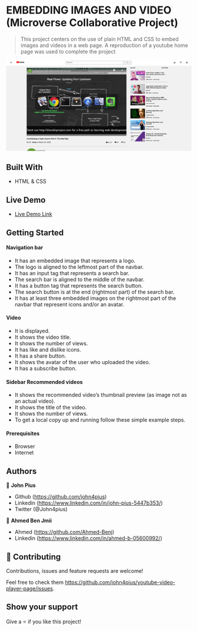 # EMBEDDING IMAGES AND VIDEO (Microverse Collaborative Project)

> This project centers on the use of plain HTML and CSS to embed images and videos in a web page.
> A reproduction of a youtube home page was used to complete the project

![screenshot](./images/Youtube_Basic_Cloning.png)

## Built With

- HTML & CSS

## Live Demo
- [Live Demo Link](https://ahmed-benj.github.io/youtube-video-player-page/)

## Getting Started

#### Navigation bar
- It has an embedded image that represents a logo.
- The logo is aligned to the leftmost part of the navbar.
- It has an input tag that represents a search bar.
- The search bar is aligned to the middle of the navbar.
- It has a button tag that represents the search button.
- The search button is at the end (rightmost part) of the search bar.
- It has at least three embedded images on the rightmost part of the navbar that represent icons and/or an avatar.

#### Video

- It is displayed.
- It shows the video title.
- It shows the number of views.
- It has like and dislike icons.
- It has a share button.
- It shows the avatar of the user who uploaded the video.
- It has a subscribe button.
#### Sidebar Recommended videos

- It shows the recommended video’s thumbnail preview (as image not as an actual video).
- It shows the title of the video.
- It shows the number of views.
- To get a local copy up and running follow these simple example steps.

#### Prerequisites
- Browser
- Internet
## Authors

👤 **John Pius**

- Github (https://github.com/john4pius)
- Linkedin (https://www.linkedin.com/in/john-pius-5447b353/)
- Twitter (@John4pius)

👤 **Ahmed Ben Jmii**

* Ahmed (https://github.com/Ahmed-Benj)
* Linkedin (https://www.linkedin.com/in/ahmed-b-05600992/)

## 🤝 Contributing

Contributions, issues and feature requests are welcome!

Feel free to check them https://github.com/john4pius/youtube-video-player-page/issues.

## Show your support

Give a ⭐️ if you like this project!
